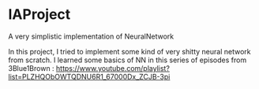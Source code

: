 # IAProject
A very simplistic implementation of NeuralNetwork

In this project, I tried to implement some kind of very shitty neural network from scratch.
I learned some basics of NN in this series of episodes from 3Blue1Brown : https://www.youtube.com/playlist?list=PLZHQObOWTQDNU6R1_67000Dx_ZCJB-3pi
